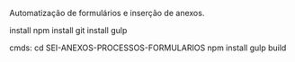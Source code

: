 Automatização de formulários e inserção de anexos.

install npm
install git
install gulp

cmds:
cd SEI-ANEXOS-PROCESSOS-FORMULARIOS
npm install
gulp build







